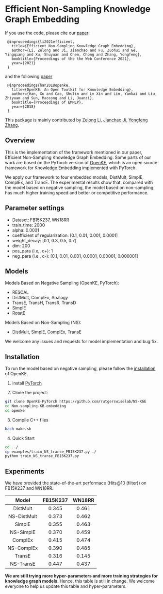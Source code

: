 # Efficient Non-Sampling Knowledge Graph Embedding

If you use the code, please cite our [paper](https://arxiv.org/abs/2104.10796):

```
 @inproceedings{li2021efficient,
   title={Efficient Non-Sampling Knowledge Graph Embedding},
   author={Li, Zelong and Ji, Jianchao and Fu, Zuohui and Ge, Yingqiang and Xu, Shuyuan and Chen, Chong and Zhang, Yongfeng},
   booktitle={Proceedings of the the Web Conference 2021},
   year={2021}
 }
```

and the following [paper](http://aclweb.org/anthology/D18-2024)

```
 @inproceedings{han2018openke,
   title={OpenKE: An Open Toolkit for Knowledge Embedding},
   author={Han, Xu and Cao, Shulin and Lv Xin and Lin, Yankai and Liu, Zhiyuan and Sun, Maosong and Li, Juanzi},
   booktitle={Proceedings of EMNLP},
   year={2018}
 }
```

This package is mainly contributed by [Zelong Li](https://github.com/lzl65825), [Jianchao Ji](https://github.com/jianchaoji), [Yongfeng Zhang](https://github.com/evison).

## Overview

This is the implementation of the framework mentioned in our paper, Efficient Non-Sampling Knowledge Graph Embedding. Some parts of our work are based on the PyTorch version of [OpenKE](https://github.com/thunlp/OpenKE), which is an open source framework for Knowledge Embedding implemented with PyTorch.

We apply our framework to four embedded models, DistMult, SimplE, ComplEx, and TransE. The experimental results show that, compared with the model based on negative sampling, the model based on non-sampling has much higher training speed and better or competitive performance. 

## Parameter settings

- Dataset: FB15K237, WN18RR
- train_time: 2000
- alpha: 0.0001
- coefficient of regularization: [0.1, 0.01, 0.001, 0.0001]
- weight_decay: [0.1, 0.3, 0.5, 0.7]
- dim: 200
- pos_para (i.e,, c+): 1
- neg_para (i.e., c-): [0.1, 0.01, 0.001, 0.0001, 0.00001, 0.000001]

## Models

Models Based on Negative Sampling (OpenKE, PyTorch):

*	RESCAL
*  DistMult, ComplEx, Analogy
*  TransE, TransH, TransR, TransD
*  SimplE
*	RotatE

Models Based on Non-Sampling (NS):

* DistMult, SimplE, ComplEx, TransE

We welcome any issues and requests for model implementation and bug fix.

## Installation

To run the model based on negative sampling, please follow the [installation](https://github.com/thunlp/OpenKE#installation) of OpenKE.

1. Install [PyTorch](https://pytorch.org/get-started/locally/)

2. Clone the project:
```bash
git clone OpenKE-PyTorch https://github.com/rutgerswiselab/NS-KGE
cd Non-sampling-KB-embedding
cd openke
```
3. Compile C++ files
```bash
bash make.sh
```
4. Quick Start
```bash
cd ../
cp examples/train_NS_transe_FB15K237.py ./
python train_NS_transe_FB15K237.py
```

## Experiments

We have provided the state-of-the-art performace (Hits@10 (filter)) on FB15K237 and WN18RR.

|Model			|	FB15K237	|	WN18RR	
|:-:		|:-:	|:-:  |
|DistMult	|0.345	|0.461|
|NS-DistMult	|0.373	|0.462|
|SimplE	|0.355	|0.463|
|NS-SimplE	|0.370	|0.459|
|ComplEx	|0.415	|0.474|
|NS-ComplEx	|0.390|0.485
|TransE |0.316	|0.145|
|NS-TransE	|0.447	|0.437|


<strong> We are still trying more hyper-parameters and more training strategies for knowledge graph models. </strong> Hence, this table is still in change. We welcome everyone to help us update this table and hyper-parameters.
